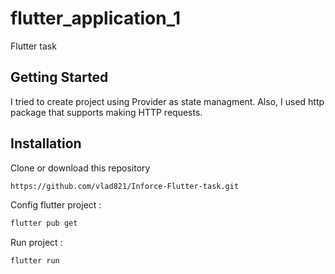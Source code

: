 # flutter_application_1

Flutter task

## Getting Started
I tried to create project using Provider as state managment. Also, I used http package that supports making HTTP requests.

## Installation

Clone or download this repository

```bash
https://github.com/vlad821/Inforce-Flutter-task.git
```
Config flutter project :

```bash
flutter pub get
```
Run project :

```bash
flutter run
```  

